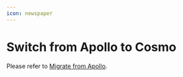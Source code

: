 ```yaml
---
icon: newspaper
---
```


# Switch from Apollo to Cosmo

Please refer to [Migrate from Apollo](../studio/migrate-from-apollo.md).
